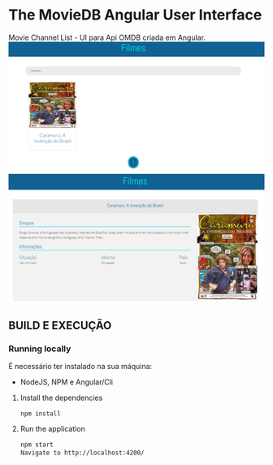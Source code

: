 # The MovieDB Angular User Interface
Movie Channel List - UI para Api OMDB criada em Angular.
![Example](https://raw.githubusercontent.com/Dadarkp3/movies/master/src/assets/readme/tela_captura.PNG)
![Example](https://raw.githubusercontent.com/Dadarkp3/movies/master/src/assets/readme/tela_captura_2.PNG)
## BUILD E EXECUÇÃO
### Running locally

É necessário ter instalado na sua máquina:
- NodeJS, NPM e Angular/Cli

1. Install the dependencies

    ```
    npm install
    
    ```

2. Run the application

    ```
    npm start
    Navigate to http://localhost:4200/
    
    ```
